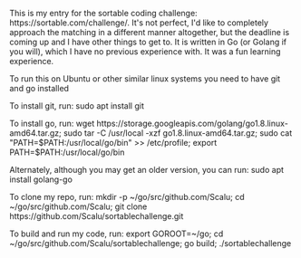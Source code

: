 <p>This is my entry for the sortable coding challenge: https://sortable.com/challenge/.
It's not perfect, I'd like to completely approach the matching in a different manner altogether, but the deadline is coming up and I have other things to get to.
It is written in Go (or Golang if you will), which I have no previous experience with. It was a fun learning experience.</p>

<p>To run this on Ubuntu or other similar linux systems you need to have git and go installed</p>

<p>To install git, run: sudo apt install git</p>

<p>To install go, run: wget https://storage.googleapis.com/golang/go1.8.linux-amd64.tar.gz; sudo tar -C /usr/local -xzf go1.8.linux-amd64.tar.gz; sudo cat "PATH=$PATH:/usr/local/go/bin" >> /etc/profile; export PATH=$PATH:/usr/local/go/bin</p>
<p>Alternately, although you may get an older version, you can run: sudo apt install golang-go</p>

<p>To clone my repo, run: mkdir -p ~/go/src/github.com/Scalu; cd ~/go/src/github.com/Scalu; git clone https://github.com/Scalu/sortablechallenge.git</p>

<p>To build and run my code, run: export GOROOT=~/go; cd ~/go/src/github.com/Scalu/sortablechallenge; go build; ./sortablechallenge</p>
